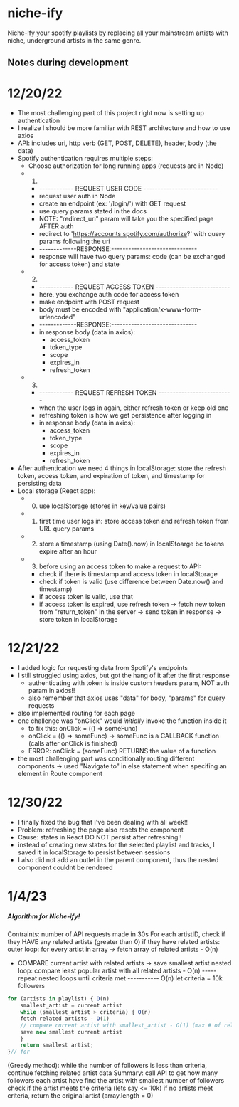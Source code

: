 # niche-ify
Niche-ify your spotify playlists by replacing all your mainstream artists with niche, underground artists in the same genre.

## Notes during development

# 12/20/22
- The most challenging part of this project right now is setting up authentication
- I realize I should be more familiar with REST architecture and how to use axios
- API: includes uri, http verb (GET, POST, DELETE), header, body (the data)
- Spotify authentication requires multiple steps:
    - Choose authorization for long running apps (requests are in Node)
    - 1) 
        - ------------ REQUEST USER CODE  --------------------------
        - request user auth in Node
        - create an endpoint (ex: '/login/') with GET request
        - use query params stated in the docs
        - NOTE: "redirect_uri" param will take you the specified page AFTER auth
        - redirect to 'https://accounts.spotify.com/authorize?' with query params following the uri
        - -------------RESPONSE:------------------------------
        - response will have two query params: code (can be exchanged for access token) and state
    - 2) 
        - ------------ REQUEST ACCESS TOKEN --------------------------
        - here, you exchange auth code for access token
        - make endpoint with POST request
        - body must be encoded with "application/x-www-form-urlencoded"
        - -------------RESPONSE:------------------------------
        - in response body (data in axios): 
            - access_token
            - token_type
            - scope
            - expires_in
            - refresh_token
    - 3) 
        - ------------ REQUEST REFRESH TOKEN -------------------------- 
        - when the user logs in again, either refresh token or keep old one
        - refreshing token is how we get persistence after logging in
        - in response body (data in axios): 
            - access_token
            - token_type
            - scope
            - expires_in
            - refresh_token
- After authentication we need 4 things in localStorage: store the refresh token, access token, and expiration of token, and timestamp for persisting data
- Local storage (React app):
    - 0) use localStorage (stores in key/value pairs)
    - 1) first time user logs in: store access token and refresh token from URL query params
    - 2) store a timestamp (using Date().now) in localStoarge bc tokens expire after an hour
    - 3) before using an access token to make a request to API:
        - check if there is timestamp and access token in localStorage
        - check if token is valid (use difference between Date.now() and timestamp)
        - if access token is valid, use that
        - if access token is expired, use refresh token -> fetch new token from "return_token" in the server -> send token in response -> store token in localStorage

# 12/21/22
- I added logic for requesting data from Spotify's endpoints
- I still struggled using axios, but got the hang of it after the first response
    - authenticating with token is inside custom headers param, NOT auth param in axios!!
    - also remember that axios uses "data" for body, "params" for query requests 
- also implemented routing for each page
- one challenge was "onClick" would *initially* invoke the function inside it
    - to fix this: onClick = (() => someFunc)
    - onClick = (() => someFunc) -> someFunc is a CALLBACK function (calls after onClick is finished)
    - ERROR: onClick = (someFunc) RETURNS the value of a function
- the most challenging part was conditionally routing different components -> used "Navigate to" in else statement when specifing an element in Route component

# 12/30/22
- I finally fixed the bug that I've been dealing with all week!!
- Problem: refreshing the page also resets the component
- Cause: states in React DO NOT persist after refreshing!!
- instead of creating new states for the selected playlist and tracks, 
I saved it in localStorage to persist between sessions
- I also did not add an outlet in the parent component, thus the nested component couldnt be rendered

# 1/4/23
##### Algorithm for Niche-ify!
Contraints: number of API requests made in 30s
For each artistID, check if they HAVE any related artists (greater than 0)
if they have related artists:
outer loop: for every artist in array -> fetch array of related artists - O(n)
- COMPARE current artist with related artists -> save smallest artist
nested loop: compare least popular artist with all related artists - O(n)
----- repeat nested loops until criteria met ----------- O(n)
let criteria = 10k followers
```javascript
for (artists in playlist) { O(n)
    smallest_artist = current artist
    while (smallest_artist > criteria) { O(n)
    fetch related artists - O(1)
    // compare current artist with smallest_artist - O(1) (max # of related artists is 20)
    save new smallest current artist
    }
    return smallest artist;
}// for
```

(Greedy method): while the number of followers is less than criteria,
                continue fetching related artist data
Summary:
call API to get how many followers each artist have
find the artist with smallest number of followers
check if the artist meets the criteria (lets say <= 10k)
if no artists meet criteria, return the original artist (array.length = 0)


